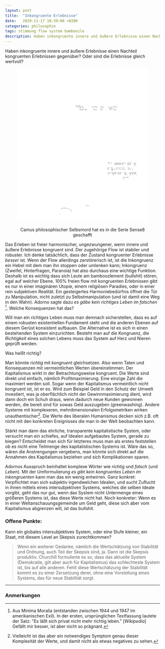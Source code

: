```yaml
---
layout: post
title:  "Inkongruente Erlebnisse"
date:   2020-11-17 10:39:00 +0200
categories: philosophie
tags: stimmung flow system bamboozle
description: Haben inkongruente innere und äußere Erlebnisse einen Nachteil kongruenten Erlebnissen gegenüber? Oder sind die Erlebnisse gleich wertvoll? 
---
```


Haben inkongruente innere und äußere Erlebnisse einen Nachteil kongruenten Erlebnissen gegenüber? Oder sind die Erlebnisse gleich wertvoll? 

<figure>
  <img class="marginauto" src='/assets/images/philosophie_sense8.png' width="500" style="background:none ; border:none; box-shadow:none"/>
  <figcaption>Camus philosophischer Selbsmord hat es in die Serie Sense8 geschafft</figcaption>
</figure> 

<style>
.marginauto {
    margin: 10px auto 20px;
    display: block;
}
figcaption {
  text-align: center;
}
</style>

Das Erleben ist freier harmonischer, ungezwungener, wenn innere und äußere Erlebnisse kongruent sind. Der zugehörige Flow ist stabiler und robuster. Ich denke tatsächlich, dass der Zustand kongruenter Erlebnisse *besser* ist. Wenn der Flow allerdings zerstörerisch ist, ist die Inkongruenz ein Hebel mit dem man ihn stoppen oder umlenken kann; Inkongruenz (Zweifel, Hinterfragen, Paranoia) hat also durchaus eine wichtige Funktion. Deshalb ist es wichtig dass sich Leute am bamboozlement (bullshit) stören, egal auf welcher Ebene. 100% freien flow mit kongruenten Erlebnissen gibt es nur in einer imaginären Utopie, einem religiösen Paradies, oder in einer rein subjektiven Realität.
Ein gesteigertes Harmoniebedürfnis öffnet die Tür zu Manipulation, nicht zuletzt zu Selbstmanipulation (und ist damit eine Weg in den Wahn). 
Adorno sagte dazu *es gäbe kein richtiges Leben im falschen* [^1]. Welche Konsequenzen hat das?

[^1]: Aus Minima Moralia (entstanden zwischen 1944 und 1947 im amerikanischen Exil). In der ersten, ursprünglichen Textfassung lautete der Satz: "Es läßt sich privat nicht mehr richtig leben." [*Wikipedia*] Gefällt mir besser, ist aber nicht so prägnant. 

Will man ein *richtiges* Leben muss man demnach sicherstellen, dass es auf einem robusten existentiellen Fundament steht und die anderen Ebenen auf diesem Gerüst konsistent aufbauen. Die Alternative ist es sich in einen bestehenden System einzurichten. Besteht man auf die Kongruenz, die *Richtigkeit* eines solchen Lebens muss das System auf Herz und Nieren geprüft werden. 

Was heißt richtig?

Man könnte *richtig* mit *kongruent* gleichsetzen. Also wenn Taten und Konsequenzen mit vermeintlichen Werten übereinstimmen. Der Kapitalismus wirkt in der Betrachtungsweise kongruent. Die Werte sind direkt und einfach, nämlich Profitmaximierung. Eine einzige Zahl die maximiert werden soll. Sogar wenn der Kapitalismus vermeintlich nicht kongruent ist, ist er es. Wird zum Beispiel Geld in den Schutz der Umwelt investiert, was ja oberflächlich nicht der Gewinnmaximierung dient, wird dann doch ein Schuh draus, wenn dadurch neue Kunden gewonnen werden, die bereit sind für sowas Geld auszugeben (greenwashing). Andere Systeme mit komplexeren, mehrdimensionalen Erfolgsmetriken wirken unauthentischer[^2].  Die Werte des liberalen Humanismus decken sich z.B. oft nicht mit den konkreten Ereignisses die man in der Welt beobachten kann. 

[^2]: Vielleicht ist das aber ein notwendiges Symptom genau dieser Komplexität der Werte, und damit nicht als etwas negatives zu sehen.

Stärkt man dann das ehrliche, transparente kapitalistische System, oder versucht man ein schiefes, auf Idealen aufgebautes System, gerade zu biegen?
Entscheidet man sich für letzteres muss man als erstes feststellen ob es nicht eine Teilmenge des kapitalistischen Systems ist. Wäre das so, wären die Anstrengungen vergebens, man könnte sich direkt auf die Annahmen des Kapitalismus beziehen und sich Komplikationen sparen.

Adornos Ausspruch beinhaltet komplexe Wörter wie *richtig* und *falsch* (und *Leben*). Mit der Umformulierung *es gibt kein kongruentes Leben im inkongruenten* kann man das ein wenig entwirren. Ganz konkret: Verpflichtet man sich subjektiv irgendwelchen Idealen, und sucht Zuflucht in ihnen mittels eines intersubjektiven Systems, welches die selben Ideale vorgibt, geht das nur gut, wenn das System nicht Untermenge eines größeren Systems ist, das diese Werte nicht hat. Noch konkreter: Wenn es in einer Weltanschauungsgemeinde um Geld geht, diese sich aber vom Kapitalismus abgrenzen will, ist das bullshit. 

### Offene Punkte:

Kann ein globales intersubjektives System, oder eine Stufe kleiner, ein Staat, mit diesem Level an Skepsis zurechtkommen? 

> Wenn ein weiterer Gedanke, nämlich die Wertschätzung von Stabilität und Ordnung, auch Teil der Skepsis sind, ja. Dann ist die Skepsis produktiv. Churchill formulierte es so, dass das aktuelle System (Demokratie, gilt aber auch für Kapitalismus) das schlechteste System ist, bis auf alle anderen. Fehlt diese Wertschätzung der Stabilität kommt es zu einer Zersetzung derer, ohne eine Vorstellung eines Systems, das für neue Stabilität sorgt.



------------------------
### Anmerkungen

